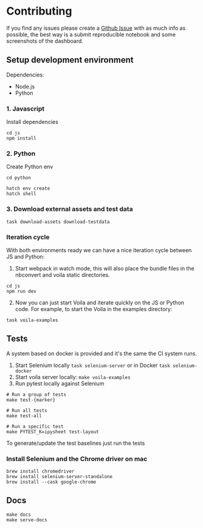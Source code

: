 # Contributing

If you find any issues please create a
[Github Issue](https://github.com/danielfrg/jupyter-flex/issues)
with as much info as possible, the best way is a submit reproducible notebook
and some screenshots of the dashboard.

## Setup development environment

Dependencies:

- Node.js
- Python

### 1. Javascript

Install dependencies

```shell
cd js
npm install
```

### 2. Python

Create Python env

```shell
cd python

hatch env create
hatch shell
```

### 3. Download external assets and test data

```shell
task download-assets download-testdata
```

### Iteration cycle

With both environments ready we can have a nice iteration cycle between JS and Python:

1. Start webpack in watch mode, this will also place the bundle files in the
   nbconvert and voila static directories.

```shell
cd js
npm run dev
```

2. Now you can just start Voila and iterate quickly on the JS or Python code. For example, to start the Voila in the examples directory:

```shell
task voila-examples
```

## Tests

A system based on docker is provided and it's the same the CI system runs.

1. Start Selenium locally `task selenium-server` or in Docker `task selenium-docker`
2. Start voila server locally: `make voila-examples`
3. Run pytest locally against Selenium

```shell
# Run a group of tests
make test-{marker}

# Run all tests
make test-all

# Run a specific test
make PYTEST_K=ipysheet test-layout
```

To generate/update the test baselines just run the tests

### Install Selenium and the Chrome driver on mac

```shell
brew install chromedriver
brew install selenium-server-standalone
brew install --cask google-chrome
```

## Docs

```shell
make docs
make serve-docs
```
